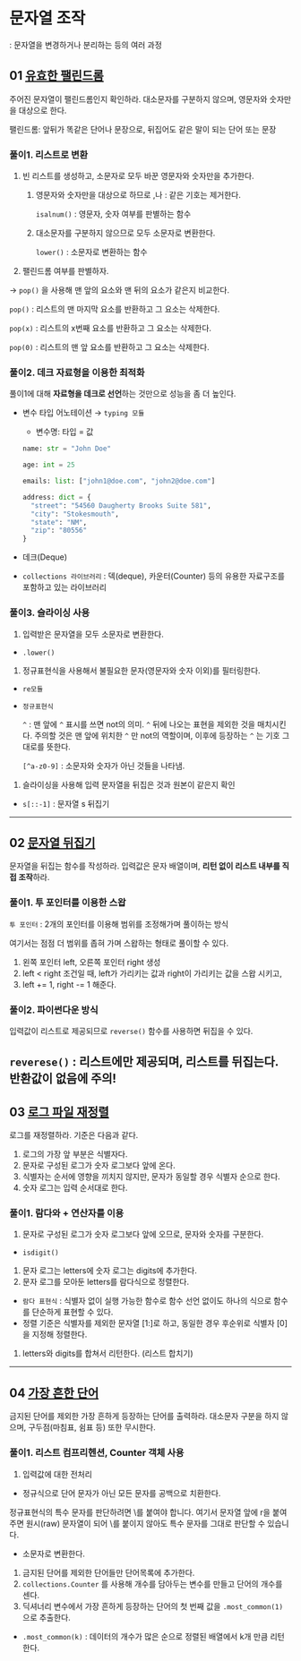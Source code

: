 # 문자열 조작
: 문자열을 변경하거나 분리하는 등의 여러 과정

## 01 [유효한 팰린드롬](https://leetcode.com/problems/valid-palindrome/)

주어진 문자열이 팰린드롬인지 확인하라. 대소문자를 구분하지 않으며, 영문자와 숫자만을 대상으로 한다.

팰린드롬: 앞뒤가 똑같은 단어나 문장으로, 뒤집어도 같은 말이 되는 단어 또는 문장

### 풀이1. 리스트로 변환

1. 빈 리스트를 생성하고, 소문자로 모두 바꾼 영문자와 숫자만을 추가한다.
    1. 영문자와 숫자만을 대상으로 하므로 ,나 : 같은 기호는 제거한다.
        
        `isalnum()` : 영문자, 숫자 여부를 판별하는 함수
        
    2. 대소문자를 구분하지 않으므로 모두 소문자로 변환한다.
        
        `lower()` : 소문자로 변환하는 함수
        
2. 팰린드롬 여부를 판별하자. 

→ `pop()` 을 사용해 맨 앞의 요소와 맨 뒤의 요소가 같은지 비교한다.

`pop()` : 리스트의 맨 마지막 요소를 반환하고 그 요소는 삭제한다.

`pop(x)` : 리스트의 x번째 요소를 반환하고 그 요소는 삭제한다.

`pop(0)` : 리스트의 맨 앞 요소를 반환하고 그 요소는 삭제한다.

### 풀이2. 데크 자료형을 이용한 최적화

풀이1에 대해 **자료형을 데크로 선언**하는 것만으로 성능을 좀 더 높인다.

- 변수 타입 어노테이션 → `typing 모듈`
    - 변수명: 타입 = 값
    
    ```python
    name: str = "John Doe"
    
    age: int = 25
    
    emails: list: ["john1@doe.com", "john2@doe.com"]
    
    address: dict = {
      "street": "54560 Daugherty Brooks Suite 581",
      "city": "Stokesmouth",
      "state": "NM",
      "zip": "80556"
    }
    ```
    
- 데크(Deque)
- `collections 라이브러리` : 덱(deque), 카운터(Counter) 등의 유용한 자료구조를 포함하고 있는 라이브러리

### 풀이3. 슬라이싱 사용

1. 입력받은 문자열을 모두 소문자로 변환한다.
- `.lower()`
1. 정규표현식을 사용해서 불필요한 문자(영문자와 숫자 이외)를 필터링한다.
- `re모듈`
- `정규표현식`
    
    `^` : 맨 앞에 `^` 표시를 쓰면 not의 의미. `^` 뒤에 나오는 표현을 제외한 것을 매치시킨다. 주의할 것은 맨 앞에 위치한 `^` 만 not의 역할이며, 이후에 등장하는 `^` 는 기호 그대로를 뜻한다.
    
    `[^a-z0-9]` : 소문자와 숫자가 아닌 것들을 나타냄.
    
1. 슬라이싱을 사용해 입력 문자열을 뒤집은 것과 원본이 같은지 확인
- `s[::-1]` : 문자열 s 뒤집기
---

## 02 [문자열 뒤집기](https://leetcode.com/problems/reverse-string/)

문자열을 뒤집는 함수를 작성하라. 입력값은 문자 배열이며, **리턴 없이 리스트 내부를 직접 조작**하라.

### 풀이1. 투 포인터를 이용한 스왑

`투 포인터` : 2개의 포인터를 이용해 범위를 조정해가며 풀이하는 방식

여기서는 점점 더 범위를 좁혀 가며 스왑하는 형태로 풀이할 수 있다.

1. 왼쪽 포인터 left, 오른쪽 포인터 right 생성
2. left < right 조건일 때, left가 가리키는 값과 right이 가리키는 값을 스왑 시키고,
3. left += 1, right -= 1 해준다.

### 풀이2. 파이썬다운 방식

입력값이 리스트로 제공되므로 `reverse()` 함수를 사용하면 뒤집을 수 있다.

`reverese()` : 리스트에만 제공되며, 리스트를 뒤집는다. 반환값이 없음에 주의!
---

## 03 [로그 파일 재정렬](https://leetcode.com/problems/reorder-data-in-log-files/)

로그를 재정렬하라. 기준은 다음과 같다.

1. 로그의 가장 앞 부분은 식별자다.
2. 문자로 구성된 로그가 숫자 로그보다 앞에 온다.
3. 식별자는 순서에 영향을 끼치지 않지만, 문자가 동일할 경우 식별자 순으로 한다.
4. 숫자 로그는 입력 순서대로 한다.

### 풀이1. 람다와  + 연산자를 이용

1. 문자로 구성된 로그가 숫자 로그보다 앞에 오므로, 문자와 숫자를 구분한다.
- `isdigit()`
1. 문자 로그는 letters에 숫자 로그는 digits에 추가한다.
2. 문자 로그를 모아둔 letters를 람다식으로 정렬한다.
- `람다 표현식` : 식별자 없이 실행 가능한 함수로 함수 선언 없이도 하나의 식으로 함수를 단순하게 표현할 수 있다.
- 정렬 기준은 식별자를 제외한 문자열 [1:]로 하고, 동일한 경우 후순위로 식별자 [0]을 지정해 정렬한다.
1. letters와 digits를 합쳐서 리턴한다. (리스트 합치기)

---

## 04 [가장 흔한 단어](https://leetcode.com/problems/most-common-word/)

금지된 단어를 제외한 가장 흔하게 등장하는 단어를 출력하라. 대소문자 구분을 하지 않으며, 구두점(마침표, 쉼표 등) 또한 무시한다.

### 풀이1. 리스트 컴프리헨션, Counter 객체 사용

1. 입력값에 대한 전처리 
- 정규식으로 단어 문자가 아닌 모든 문자를 공백으로 치환한다.

정규표현식의 특수 문자를 판단하려면 \를 붙여야 합니다. 여기서 문자열 앞에 r을 붙여주면 원시(raw) 문자열이 되어 \를 붙이지 않아도 특수 문자를 그대로 판단할 수 있습니다.

- 소문자로 변환한다.
1. 금지된 단어를 제외한 단어들만 단어목록에 추가한다.
2. `collections.Counter` 를 사용해 개수를 담아두는 변수를 만들고 단어의 개수를 센다.
3. 딕셔너리 변수에서 가장 흔하게 등장하는 단어의 첫 번째 값을 `.most_common(1)` 으로 추출한다.
- `.most_common(k)` : 데이터의 개수가 많은 순으로 정렬된 배열에서 k개 만큼 리턴한다.